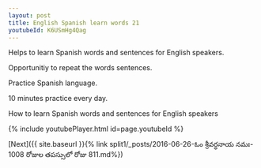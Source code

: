 ```yaml
---
layout: post
title: English Spanish learn words 21 
youtubeId: K6USmHg4Qag
---
```

 
 
Helps to learn Spanish words and sentences for English speakers.

Opportunitiy to repeat the words sentences. 

Practice Spanish language. 
 
10 minutes practice every day. 
 
How to learn Spanish words and sentences for English speakers 
 
{% include youtubePlayer.html id=page.youtubeId %}
 
 
[Next]({{ site.baseurl }}{% link  split1/_posts/2016-06-26-ఓం శ్రీవర్ధనాయ నమః- 1008 రోజుల తపస్సులో రోజు  811.md%})
 
